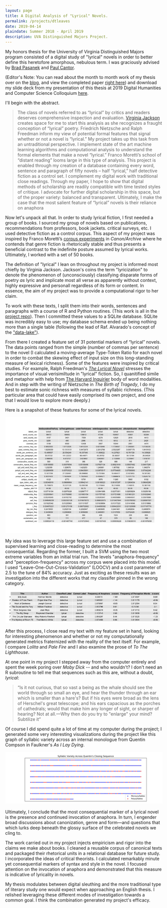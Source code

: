 ```yaml
---
layout: page
title: A Digital Analysis of "Lyrical" Novels.
permalink: /projects/dtleaves
date: 2019-04-14
plaindate: Summer 2018 - April 2019
description: UVA Distinguished Majors Project.
---
```


My honors thesis for the University of Virginia Distinguished Majors program consisted of a digital study of "lyrical" novels in order to better define this heretofore amorphous, nebulous term. I was graciously advised by [Brad Pasanek](https://english.as.virginia.edu/people/profile/bmp7e) and [Paul Cantor](https://english.as.virginia.edu/people/profile/pac2j). 

(Editor's Note: You can read about the month to month work of my thesis over on the [blog](/blog), and view the completed paper [right here](/thesis)) and download my slide deck from my presentation of this thesis at 2019 Digital Humanities and Computer Science Colloquium [here](/documents/DHCS.pdf).

I'll begin with the abstract. 
>The class of novels referred to as “lyrical” by critics and readers deserves
>comprehensive inspection and evaluation. [Virginia Jackson](https://www.faculty.uci.edu/profile.cfm?faculty_id=5852) creates space for me to
>start this analysis as she recognizes a fraught conception of “lyrical” poetry.
Friedrich Nietzsche and Ralph Freedman inform my view of potential formal features 
>that signal whether or not a novel is “lyrical.” My project takes up this task from 
>an untraditional perspective. I implement state of the art machine learning 
>algorithms and computational analysis to understand the formal elements that make a 
>novel “lyrical.” Franco Moretti’s school of “distant reading” looms large in this
>type of analysis. This project is enabled through my creation of a database 
>containing every word, sentence and paragraph of fifty novels – half “lyrical,”
>half detective fiction as a control set. I complement my digital work with 
>traditional close readings. Through my paper, I hope to show that digital methods
>of scholarship are readily compatible with time tested styles of critique. I
>advocate for further digital scholarship in this space, but of the proper variety:
>balanced and transparent. Ultimately, I make the case that the most salient feature
>of “lyrical” novels is their reliance on anaphora

Now let's unpack all that. In order to study lyrical fiction, I first needed a group of books. I sourced my group of novels based on publications, recommendations from professors, book jackets. critical surveys, etc. I used detective fiction as a control corpus. This aspect of my project was inspired by Franco Moretti’s [corpus experiments](https://litlab.stanford.edu/LiteraryLabPamphlet1.pdf) in *Canon/Archive* where he contends that genre fiction is rhetorically stable and thus presents a beneficial contrast to the indefinite posture assumed by lyrical works. Ultimately, I worked with a set of 50 books. 

The definition of "lyrical" I lean on throughout my project is informed most chiefly by Virginia Jackson. Jackson's coins the term "lyricization" to denote the phenomenon of (unconsciously) classifying disparate forms of poetry *as* lyric and implicate most all verse as apparently without context, highly expressive and personall regardless of its form or content. In essence, the aim of my project was to provide a computational rigor to her claim.
 
To work with these texts, I split them into their words, sentences and paragraphs with a course of R and Python routines. (This work is all in the [project repo](https://github.com/timschott/dmp/tree/master/scriptsAndDatabase/lyrical_clean)). Then I committed these values to a SQLite database. SQLite was incredibly easy to use; my database schema ended up being nothing more than a single table (following the lead of Raf. Alvarado's concept of the ["data-lake"](http://transducer.ontoligent.com/?page_id=326)).

From there I created a feature set of 31 potential markers of “lyrical” novels. The data points ranged from the simple (number of commas per sentence) to the novel (I calculated a moving-average Type-Token Ratio for each novel in order to combat the skewing effect of input size on this long-standing measure of lexical richness). Some of the features were inspired by critical studies. For example, Ralph Freedman's [*The Lyrical Novel*](https://www.amazon.com/Lyrical-Novel-Studies-Virginia-Hermann/dp/0691012679) stresses the importance of visual verisimiltude in "lyrical" fiction. So, I quanitified simile and metaphor with help from [The Harvard Inquirier](http://www.wjh.harvard.edu/~inquirer/) body of word modalities. And in step with the writing of Nietzsche in *The Birth of Tragedy*, I do my best to estimate sonic richness with measures of syllabic richness. (This particular area that could have easily comprised its own project, and one that I would love to explore more deeply.)

Here is a snapshot of these features for some of the lyrical novels.

<img src="/images/data_points_4.png" alt="31 features across a subset of lyrical works">

My idea was to leverage this large feature set and use a combination of supervised learning and close-reading to determine the most consequential. Regarding the former, I built a SVM using the two most extreme variables from an initial trial run. The levels "anaphora-frequency" and "perception-frequency" across my corpus were placed into this model. I used “Leave-One-Out-Cross-Validation” (LOOCV) and a cost parameter of 2.5 to the tune of 84% accuracy. Just as exciting as these results was an investigation into the different works that my classifer pinned in the wrong category. 

<img src="/images/bad_books.png" alt="The incorrectly classified books">

After this process, I close read my text with my feature set in hand, looking for interesting phenomenon and whether or not my computationally generated metrics fraternized with the reality of the text itself. For example, I compare *Lolita* and *Pale Fire* and I also examine the prose of *To The Lighthouse*.

At one point in my project I stepped away from the computer entirely and spent the week poring over *Moby Dick* -- and who wouldn't? I don't need an R subroutine to tell me that sequences such as this are, without a doubt, *lyrical*:

>“Is it not curious, that so vast a being as the whale should see the world through 
> so small an eye, and hear the thunder through an ear which is smaller than a 
> hare's? But if his eyes were broad as the lens of Herschel's great telescope; and
> his ears capacious as the porches of cathedrals; would that make him any longer of
> sight, or sharper of hearing? Not at all.—Why then do you try to "enlarge" your 
> mind? Subtilize it”


Of course I did spend quite a lot of time at my computer during the project; I generated some very interesting visualizations during the project like this graph of syllabic variety across an internal monologue from Quentin Compson in Faulkner's *As I Lay Dying*.

<img src="/images/quent.jpg" alt="Quentin Compson's syllabic profile">

Ultimately, I conclude that the most consequential marker of a lyrical novel is the presence and continued invocation of anaphora. In turn, I engender broad discussions about canonization, genre and form—and questions that which lurks deep beneath the glossy surface of the celebrated novels we cling to.

The work carried out in my project injects empiricism and rigor into the claims we make about books. I cleaned a reusable corpus of canonical texts and packaged their rhetorical units in a relational database for future study. I incorporated the ideas of critical theorists. I calculated remarkably minute yet consequential markers of syntax and style in the novel. I focused attention on the invocation of anaphora and demonstrated that this measure is indicative of lyricality in novels.

My thesis modulates between digital sleuthing and the more traditional type of literary study one would expect when approaching an English thesis. I relished leveraging these different modes of investigation towards a common goal. I think the combination generated my project's efficacy. 